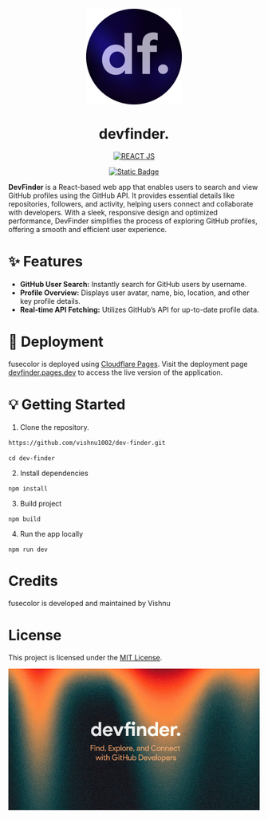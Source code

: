 <p align="center"><img src="https://github.com/vishnu1002/dev-finder/blob/main/public/icons/android-icon-192x192.png" alt="FuseColor Logo"></p>
<h1 align="center">devfinder.</h1>

<div align="center">
  
  <a href="">![REACT JS](https://img.shields.io/badge/react-%2320232a.svg?style=for-the-badge&logo=react&logoColor=%2361DAFB)</a>
  
</div>

<div align="center">
  
  <a href="">[![Static Badge](https://img.shields.io/badge/Licence-MIT-%23CA0404?style=flat-square&logo=mit&logoColor=white)](https://choosealicense.com/licenses/mit/)</a>
  
</div>

**DevFinder** is a React-based web app that enables users to search and view GitHub profiles using the GitHub API. It provides essential details like repositories, followers, and activity, helping users connect and collaborate with developers. With a sleek, responsive design and optimized performance, DevFinder simplifies the process of exploring GitHub profiles, offering a smooth and efficient user experience.

# ✨ Features

- **GitHub User Search:** Instantly search for GitHub users by username.
- **Profile Overview:** Displays user avatar, name, bio, location, and other key profile details.
- **Real-time API Fetching:** Utilizes GitHub’s API for up-to-date profile data.

# 🚀 Deployment
fusecolor is deployed using [Cloudflare Pages](https://pages.cloudflare.com/). Visit the deployment page [devfinder.pages.dev](https://thedevfinder.pages.dev/) to access the live version of the application.

# 💡 Getting Started
1. Clone the repository.
```bash
https://github.com/vishnu1002/dev-finder.git
```
```
cd dev-finder
```
2. Install dependencies
````
npm install
````
3. Build project
```
npm build
```
4. Run the app locally
```
npm run dev
```


# Credits
fusecolor is developed and maintained by Vishnu

# License
This project is licensed under the [MIT License](https://choosealicense.com/licenses/mit/).

![fusecolorsocial](https://github.com/vishnu1002/dev-finder/blob/main/public/devfindersocial.png)

